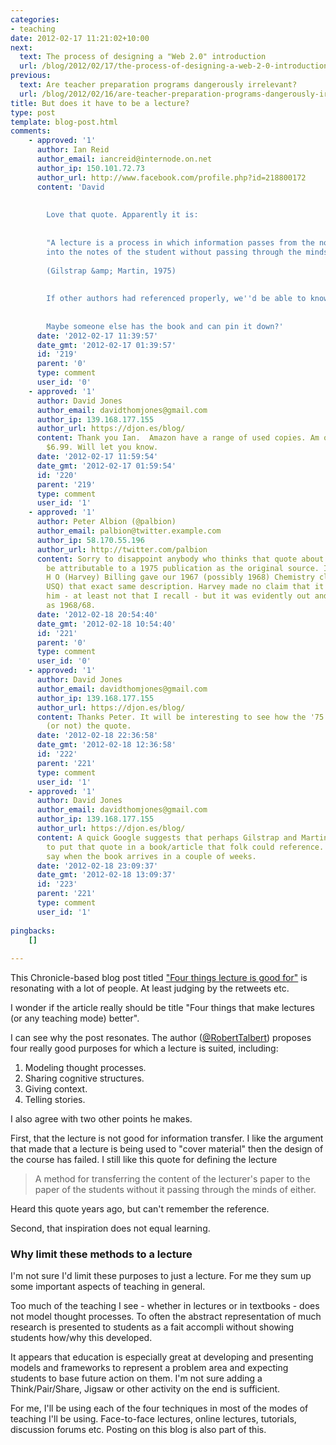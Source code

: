 ```yaml
---
categories:
- teaching
date: 2012-02-17 11:21:02+10:00
next:
  text: The process of designing a "Web 2.0" introduction
  url: /blog/2012/02/17/the-process-of-designing-a-web-2-0-introduction/
previous:
  text: Are teacher preparation programs dangerously irrelevant?
  url: /blog/2012/02/16/are-teacher-preparation-programs-dangerously-irrelevant/
title: But does it have to be a lecture?
type: post
template: blog-post.html
comments:
    - approved: '1'
      author: Ian Reid
      author_email: iancreid@internode.on.net
      author_ip: 150.101.72.73
      author_url: http://www.facebook.com/profile.php?id=218800172
      content: 'David
    
    
        Love that quote. Apparently it is:
    
    
        "A lecture is a process in which information passes from the notes of the lecturer
        into the notes of the student without passing through the minds of either."
    
        (Gilstrap &amp; Martin, 1975)
    
    
        If other authors had referenced properly, we''d be able to know the page number!!
    
    
        Maybe someone else has the book and can pin it down?'
      date: '2012-02-17 11:39:57'
      date_gmt: '2012-02-17 01:39:57'
      id: '219'
      parent: '0'
      type: comment
      user_id: '0'
    - approved: '1'
      author: David Jones
      author_email: davidthomjones@gmail.com
      author_ip: 139.168.177.155
      author_url: https://djon.es/blog/
      content: Thank you Ian.  Amazon have a range of used copies. Am ordering one for
        $6.99. Will let you know.
      date: '2012-02-17 11:59:54'
      date_gmt: '2012-02-17 01:59:54'
      id: '220'
      parent: '219'
      type: comment
      user_id: '1'
    - approved: '1'
      author: Peter Albion (@palbion)
      author_email: palbion@twitter.example.com
      author_ip: 58.170.55.196
      author_url: http://twitter.com/palbion
      content: Sorry to disappoint anybody who thinks that quote about the lecture might
        be attributable to a 1975 publication as the original source. I recall that W
        H O (Harvey) Billing gave our 1967 (possibly 1968) Chemistry class at QITDD (now
        USQ) that exact same description. Harvey made no claim that it was original to
        him - at least not that I recall - but it was evidently out and about as early
        as 1968/68.
      date: '2012-02-18 20:54:40'
      date_gmt: '2012-02-18 10:54:40'
      id: '221'
      parent: '0'
      type: comment
      user_id: '0'
    - approved: '1'
      author: David Jones
      author_email: davidthomjones@gmail.com
      author_ip: 139.168.177.155
      author_url: https://djon.es/blog/
      content: Thanks Peter. It will be interesting to see how the '75 publication references
        (or not) the quote.
      date: '2012-02-18 22:36:58'
      date_gmt: '2012-02-18 12:36:58'
      id: '222'
      parent: '221'
      type: comment
      user_id: '1'
    - approved: '1'
      author: David Jones
      author_email: davidthomjones@gmail.com
      author_ip: 139.168.177.155
      author_url: https://djon.es/blog/
      content: A quick Google suggests that perhaps Gilstrap and Martin were the first
        to put that quote in a book/article that folk could reference. Will see what the
        say when the book arrives in a couple of weeks.
      date: '2012-02-18 23:09:37'
      date_gmt: '2012-02-18 13:09:37'
      id: '223'
      parent: '221'
      type: comment
      user_id: '1'
    
pingbacks:
    []
    
---
```

This Chronicle-based blog post titled ["Four things lecture is good for"](http://chronicle.com/blognetwork/castingoutnines/2012/02/13/four-things-lecture-is-good-for/) is resonating with a lot of people. At least judging by the retweets etc.

I wonder if the article really should be title "Four things that make lectures (or any teaching mode) better".

I can see why the post resonates. The author ([@RobertTalbert](https://twitter.com/#!/roberttalbert)) proposes four really good purposes for which a lecture is suited, including:

1. Modeling thought processes.
2. Sharing cognitive structures.
3. Giving context.
4. Telling stories.

I also agree with two other points he makes.

First, that the lecture is not good for information transfer. I like the argument that made that a lecture is being used to "cover material" then the design of the course has failed. I still like this quote for defining the lecture

> A method for transferring the content of the lecturer's paper to the paper of the students without it passing through the minds of either.

Heard this quote years ago, but can't remember the reference.

Second, that inspiration does not equal learning.

### Why limit these methods to a lecture

I'm not sure I'd limit these purposes to just a lecture. For me they sum up some important aspects of teaching in general.

Too much of the teaching I see - whether in lectures or in textbooks - does not model thought processes. To often the abstract representation of much research is presented to students as a fait accompli without showing students how/why this developed.

It appears that education is especially great at developing and presenting models and frameworks to represent a problem area and expecting students to base future action on them. I'm not sure adding a Think/Pair/Share, Jigsaw or other activity on the end is sufficient.

For me, I'll be using each of the four techniques in most of the modes of teaching I'll be using. Face-to-face lectures, online lectures, tutorials, discussion forums etc. Posting on this blog is also part of this.